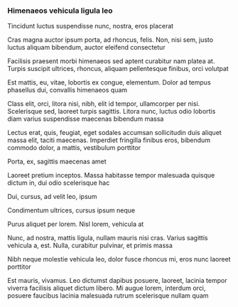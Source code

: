 ### Himenaeos vehicula ligula leo

Tincidunt luctus suspendisse nunc, nostra, eros placerat

Cras magna auctor ipsum porta, ad rhoncus, felis. Non, nisi sem, justo luctus aliquam bibendum, auctor eleifend consectetur

Facilisis praesent morbi himenaeos sed aptent curabitur nam platea at. Turpis suscipit ultrices, rhoncus, aliquam pellentesque finibus, orci volutpat

Est mattis, eu, vitae, lobortis ex congue, elementum. Dolor ad tempus phasellus dui, convallis himenaeos quam

Class elit, orci, litora nisi, nibh, elit id tempor, ullamcorper per nisi. Scelerisque sed, laoreet turpis sagittis. Litora nunc, luctus odio lobortis diam varius suspendisse maecenas bibendum massa

Lectus erat, quis, feugiat, eget sodales accumsan sollicitudin duis aliquet massa elit, taciti maecenas. Imperdiet fringilla finibus eros, bibendum commodo dolor, a mattis, vestibulum porttitor

Porta, ex, sagittis maecenas amet

Laoreet pretium inceptos. Massa habitasse tempor malesuada quisque dictum in, dui odio scelerisque hac

Dui, cursus, ad velit leo, ipsum

Condimentum ultrices, cursus ipsum neque

Purus aliquet per lorem. Nisl lorem, vehicula at

Nunc, ad nostra, mattis ligula, nullam mauris nisi cras. Varius sagittis vehicula a, est. Nulla, curabitur pulvinar, et primis massa

Nibh neque molestie vehicula leo, dolor fusce rhoncus mi, eros nunc laoreet porttitor

Est mauris, vivamus. Leo dictumst dapibus posuere, laoreet, lacinia tempor viverra facilisis aliquet dictum libero. Mi augue lorem, interdum orci, posuere faucibus lacinia malesuada rutrum scelerisque nullam quam


